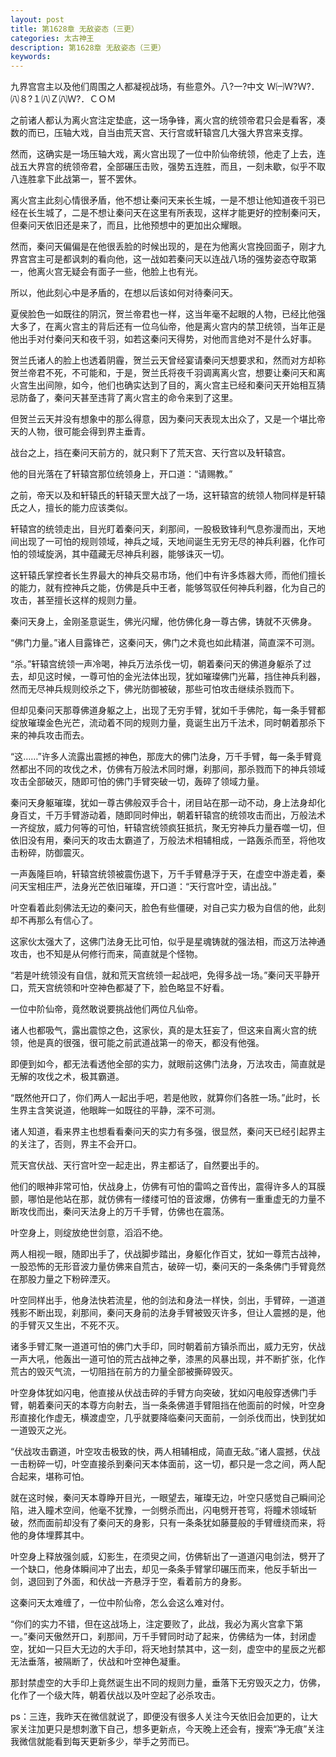 ```yaml
---
layout: post
title: 第1628章 无敌姿态（三更）
categories: 太古神王
description: 第1628章 无敌姿态（三更）
keywords:
---
```


九界宫宫主以及他们周围之人都凝视战场，有些意外。八?一?中文 Ｗ㈠Ｗ?Ｗ?．㈧８?１㈧Ｚ㈧Ｗ?．ＣＯＭ

之前诸人都认为离火宫注定垫底，这一场争锋，离火宫的统领帝君只会是看客，凑数的而已，压轴大戏，自当由荒天宫、天行宫或轩辕宫几大强大界宫来支撑。

然而，这确实是一场压轴大戏，离火宫出现了一位中阶仙帝统领，他走了上去，连战五大界宫的统领帝君，全部碾压击败，强势五连胜，而且，一刻未歇，似乎不取八连胜拿下此战第一，誓不罢休。

离火宫主此刻心情很矛盾，他不想让秦问天来长生城，一是不想让他知道夜千羽已经在长生城了，二是不想让秦问天在这里有所表现，这样才能更好的控制秦问天，但秦问天依旧还是来了，而且，比他预想中的更加出众耀眼。

然而，秦问天偏偏是在他很丢脸的时候出现的，是在为他离火宫挽回面子，刚才九界宫宫主可是都讽刺的看向他，这一战如若秦问天以连战八场的强势姿态夺取第一，他离火宫无疑会有面子一些，他脸上也有光。

所以，他此刻心中是矛盾的，在想以后该如何对待秦问天。

夏侯脸色一如既往的阴沉，贺兰帝君也一样，这当年毫不起眼的人物，已经比他强大多了，在离火宫主的背后还有一位乌仙帝，他是离火宫内的禁卫统领，当年正是他出手对付秦问天和夜千羽，如若这秦问天得势，对他而言绝对不是什么好事。

贺兰氏诸人的脸上也透着阴霾，贺兰云天曾经宴请秦问天想要求和，然而对方却称贺兰帝君不死，不可能和，于是，贺兰氏将夜千羽调离离火宫，想要让秦问天和离火宫生出间隙，如今，他们也确实达到了目的，离火宫主已经和秦问天开始相互猜忌防备了，秦问天甚至违背了离火宫主的命令来到了这里。

但贺兰云天并没有想象中的那么得意，因为秦问天表现太出众了，又是一个堪比帝天的人物，很可能会得到界主垂青。

战台之上，挡在秦问天前方的，就只剩下了荒天宫、天行宫以及轩辕宫。

他的目光落在了轩辕宫那位统领身上，开口道：“请赐教。”

之前，帝天以及和轩辕氏的轩辕天罡大战了一场，这轩辕宫的统领人物同样是轩辕氏之人，擅长的能力应该类似。

轩辕宫的统领走出，目光盯着秦问天，刹那间，一股极致锋利气息弥漫而出，天地间出现了一可怕的规则领域，神兵之域，天地间诞生无穷无尽的神兵利器，化作可怕的领域旋涡，其中蕴藏无尽神兵利器，能够诛灭一切。

这轩辕氏掌控者长生界最大的神兵交易市场，他们中有许多炼器大师，而他们擅长的能力，就有控神兵之能，仿佛是兵中王者，能够驾驭任何神兵利器，化为自己的攻击，甚至擅长这样的规则力量。

秦问天身上，金刚圣意诞生，佛光闪耀，他仿佛化身一尊古佛，铸就不灭佛身。

“佛门力量。”诸人目露锋芒，这秦问天，佛门之术竟也如此精湛，简直深不可测。

“杀。”轩辕宫统领一声冷喝，神兵万法杀伐一切，朝着秦问天的佛道身躯杀了过去，却见这时候，一尊可怕的金光法体出现，犹如璀璨佛门光幕，挡住神兵利器，然而无尽神兵规则绞杀之下，佛光防御被破，那些可怕攻击继续杀戮而下。

但却见秦问天那尊佛道身躯之上，出现了无穷手臂，犹如千手佛陀，每一条手臂都绽放璀璨金色光芒，流动着不同的规则力量，竟诞生出万千法术，同时朝着那杀下来的神兵攻击而去。

“这……”许多人流露出震撼的神色，那庞大的佛门法身，万千手臂，每一条手臂竟然都出不同的攻伐之术，仿佛有万般法术同时爆，刹那间，那杀戮而下的神兵领域攻击全部破灭，随即可怕的佛门手臂突破一切，轰碎了领域力量。

秦问天身躯璀璨，犹如一尊古佛般双手合十，闭目站在那一动不动，身上法身却化身百丈，千万手臂游动着，随即同时伸出，朝着轩辕宫的统领攻击而出，万般法术一齐绽放，威力何等的可怕，轩辕宫统领疯狂抵抗，聚无穷神兵力量吞噬一切，但依旧没有用，秦问天的攻击太霸道了，万般法术相辅相成，一路轰杀而至，将他攻击粉碎，防御震灭。

一声轰隆巨响，轩辕宫统领被震伤退下，万千手臂悬浮于天，在虚空中游走着，秦问天宝相庄严，法身光芒依旧璀璨，开口道：“天行宫叶空，请出战。”

叶空看着此刻佛法无边的秦问天，脸色有些僵硬，对自己实力极为自信的他，此刻却不再那么有信心了。

这家伙太强大了，这佛门法身无比可怕，似乎是星魂铸就的强法相，而这万法神通攻击，也不知是从何修行而来，简直就是个怪物。

“若是叶统领没有自信，就和荒天宫统领一起战吧，免得多战一场。”秦问天平静开口，荒天宫统领和叶空神色都凝了下，脸色略显不好看。

一位中阶仙帝，竟然敢说要挑战他们两位凡仙帝。

诸人也都吸气，露出震惊之色，这家伙，真的是太狂妄了，但这来自离火宫的统领，他是真的很强，很可能之前武道战第一的帝天，都没有他强。

即便到如今，都无法看透他全部的实力，就眼前这佛门法身，万法攻击，简直就是无解的攻伐之术，极其霸道。

“既然他开口了，你们两人一起出手吧，若是他败，就算你们各胜一场。”此时，长生界主含笑说道，他眼眸一如既往的平静，深不可测。

诸人知道，看来界主也想看看秦问天的实力有多强，很显然，秦问天已经引起界主的关注了，否则，界主不会开口。

荒天宫伏战、天行宫叶空一起走出，界主都话了，自然要出手的。

他们的眼神非常可怕，伏战身上，仿佛有可怕的雷鸣之音传出，震得许多人的耳膜颤，哪怕是他站在那，就仿佛有一缕缕可怕的音波爆，仿佛有一重重虚无的力量不断攻伐而出，秦问天法身上的万千手臂，仿佛也在震荡。

叶空身上，则绽放绝世剑意，滔滔不绝。

两人相视一眼，随即出手了，伏战脚步踏出，身躯化作百丈，犹如一尊荒古战神，一股恐怖的无形音波力量仿佛来自荒古，破碎一切，秦问天的一条条佛门手臂竟然在那股力量之下粉碎湮灭。

叶空同样出手，他身法快若流星，他的剑法和身法一样快，剑出，手臂碎，一道道残影不断出现，刹那间，秦问天身前的法身手臂被毁灭许多，但让人震撼的是，他的手臂灭又生出，不死不灭。

诸多手臂汇聚一道道可怕的佛门大手印，同时朝着前方镇杀而出，威力无穷，伏战一声大吼，他轰出一道可怕的荒古战神之拳，漆黑的风暴出现，并不断扩张，化作荒古的毁灭气流，一切阻挡在前方的力量全部被撕碎毁灭。

叶空身体犹如闪电，他直接从伏战击碎的手臂方向突破，犹如闪电般穿透佛门手臂，朝着秦问天的本尊方向射去，当一条条佛道手臂阻挡在他面前的时候，叶空身形直接化作虚无，横渡虚空，几乎就要降临秦问天面前，一剑杀伐而出，快到犹如一道毁灭之光。

“伏战攻击霸道，叶空攻击极致的快，两人相辅相成，简直无敌。”诸人震撼，伏战一击粉碎一切，叶空直接杀到秦问天本体面前，这一切，都只是一念之间，两人配合起来，堪称可怕。

就在这时候，秦问天本尊睁开目光，一眼望去，璀璨无边，叶空只感觉自己瞬间沦陷，进入瞳术空间，他毫不犹豫，一剑劈杀而出，闪电劈开苍穹，将瞳术领域斩破，然而面前却没有了秦问天的身影，只有一条条犹如藤蔓般的手臂缠绕而来，将他的身体埋葬其中。

叶空身上释放强剑威，幻影生，在须臾之间，仿佛斩出了一道道闪电剑法，劈开了一个缺口，他身体瞬间冲了出去，却见一条条手臂掌印碾压而来，他反手斩出一剑，退回到了外面，和伏战一齐悬浮于空，看着前方的身影。

这秦问天太难缠了，一位中阶仙帝，怎么会这么难对付。

“你们的实力不错，但在这战场上，注定要败了，此战，我必为离火宫拿下第一。”秦问天傲然开口，刹那间，万千手臂同时动了起来，仿佛结为一体，封闭虚空，犹如一只巨大无边的大手印，将天地封禁其中，这一刻，虚空中的星辰之光都无法垂落，被隔断了，伏战和叶空神色凝重。

那封禁虚空的大手印上竟然诞生出不同的规则力量，垂落下无穷毁灭之力，仿佛，化作了一个级大阵，朝着伏战以及叶空起了必杀攻击。

ps：三连，我昨天在微信就说了，即便没有很多人关注今天依旧会加更的，让大家关注加更只是想刺激下自己，想多更新点，今天晚上还会有，搜索“净无痕”关注我微信就能看到每天更新多少，举手之劳而已。
